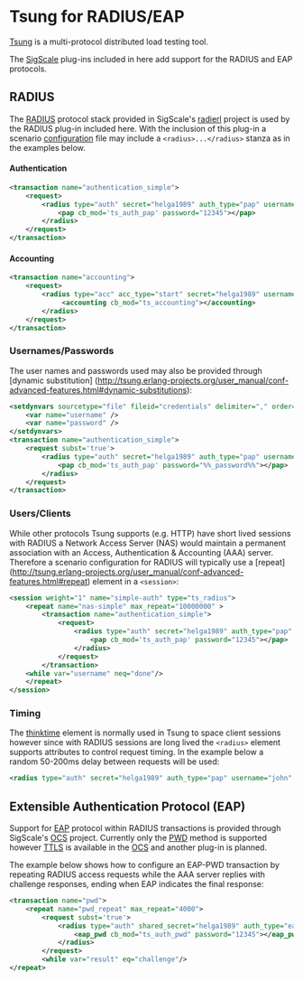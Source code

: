 #  Tsung for RADIUS/EAP

[Tsung](http://tsung.erlang-projects.org) is a multi-protocol
distributed load testing tool.

The [SigScale](http://www.sigscale.org) plug-ins included in here add
support for the RADIUS and EAP protocols.

## RADIUS

The [RADIUS](https://tools.ietf.org/html/rfc2865) protocol stack provided
in SigScale's [radierl](http://github.com/sigscale/radierl) project is used by
the RADIUS plug-in included here. With the inclusion of this plug-in a scenario
[configuration](http://tsung.erlang-projects.org/user_manual/configuration.html)
file may include a `<radius>...</radius>` stanza as in the examples below.

#### Authentication
```xml
<transaction name="authentication_simple">
    <request>
        <radius type="auth" secret="helga1989" auth_type="pap" username="john">
            <pap cb_mod='ts_auth_pap' password="12345"></pap>
        </radius>
    </request>
</transaction>
```

#### Accounting
```xml
<transaction name="accounting">
    <request>
        <radius type="acc" acc_type="start" secret="helga1989" username="john">
             <accounting cb_mod="ts_accounting"></accounting>
        </radius>
    </request>
</transaction>
```

### Usernames/Passwords
The user names and passwords used may also be provided through [dynamic substitution]
(http://tsung.erlang-projects.org/user_manual/conf-advanced-features.html#dynamic-substitutions):
```xml
<setdynvars sourcetype="file" fileid="credentials" delimiter="," order="random">
    <var name="username" />
    <var name="password" />
</setdynvars>
<transaction name="authentication_simple">
    <request subst='true'>
        <radius type="auth" secret="helga1989" auth_type="pap" username="%%_username%%">
            <pap cb_mod='ts_auth_pap' password="%%_password%%"></pap>
        </radius>
    </request>
</transaction>
```

### Users/Clients
While other protocols Tsung supports (e.g. HTTP) have short lived sessions
with RADIUS a Network Access Server (NAS) would maintain a permanent
association with an Access, Authentication & Accounting (AAA) server.
Therefore a scenario configuration for RADIUS will typically use a [repeat]
(http://tsung.erlang-projects.org/user_manual/conf-advanced-features.html#repeat)
element in a `<session>`:
```xml
<session weight="1" name="simple-auth" type="ts_radius">
    <repeat name="nas-simple" max_repeat="10000000" >
        <transaction name="authentication_simple">
            <request>
                <radius type="auth" secret="helga1989" auth_type="pap" username="john">
                    <pap cb_mod='ts_auth_pap' password="12345"></pap>
                </radius>
            </request>
        </transaction>
    <while var="username" neq="done"/>
    </repeat>
</session> 
```

### Timing
The [thinktime](http://tsung.erlang-projects.org/user_manual/conf-sessions.html#thinktimes)
element is normally used in Tsung to space client sessions however since with
RADIUS sessions are long lived the `<radius>` element supports attributes to
control request timing. In the example below a random 50-200ms delay between
requests will be used:
```xml
<radius type="auth" secret="helga1989" auth_type="pap" username="john" min="50" max="200" random="true">
```

## Extensible Authentication Protocol (EAP)
Support for [EAP](https://tools.ietf.org/html/rfc3748) protocol within RADIUS
transactions is provided through SigScale's [OCS](http://github.com/sigscale/ocs)
project. Currently only the [PWD](https://tools.ietf.org/html/rfc5931) method
is supported however [TTLS](https://tools.ietf.org/html/rfc5281) is available
in the [OCS](http://github.com/sigscale/ocs) and another plug-in is planned.

The example below shows how to configure an EAP-PWD transaction by repeating
RADIUS access requests while the AAA server replies with challenge responses,
ending when EAP indicates the final response:
```xml
<transaction name="pwd">
    <repeat name="pwd_repeat" max_repeat="4000">
        <request subst='true'>
            <radius type="auth" shared_secret="helga1989" auth_type="eap-pwd" username="john" result_var="result">
                <eap_pwd cb_mod="ts_auth_pwd" password="12345"></eap_pwd>
            </radius>
        </request>
        <while var="result" eq="challenge"/>
</repeat>
```

